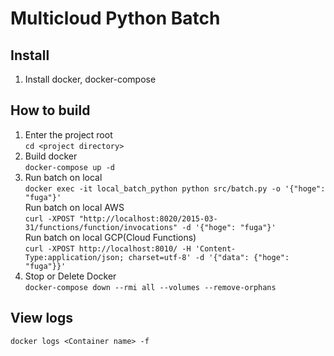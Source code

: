 # Multicloud Python Batch

## Install
1. Install docker, docker-compose

## How to build
1. Enter the project root<br>
   ```cd <project directory>```
2. Build docker<br>
   ```docker-compose up -d```
3. Run batch on local<br>
   ```docker exec -it local_batch_python python src/batch.py -o '{"hoge": "fuga"}'```<br>
   Run batch on local AWS<br>
   ```curl -XPOST "http://localhost:8020/2015-03-31/functions/function/invocations" -d '{"hoge": "fuga"}'```<br>
   Run batch on local GCP(Cloud Functions)<br>
   ```curl -XPOST http://localhost:8010/ -H 'Content-Type:application/json; charset=utf-8' -d '{"data": {"hoge": "fuga"}}'```<br>
4. Stop or Delete Docker<br>
   ```docker-compose down --rmi all --volumes --remove-orphans```<br>

## View logs
```docker logs <Container name> -f```
